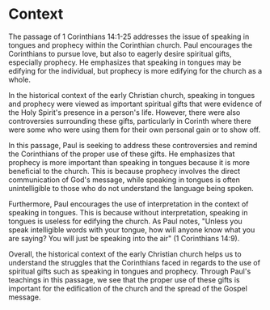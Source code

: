 # Context

The passage of 1 Corinthians 14:1-25 addresses the issue of speaking in tongues and prophecy within the Corinthian church. Paul encourages the Corinthians to pursue love, but also to eagerly desire spiritual gifts, especially prophecy. He emphasizes that speaking in tongues may be edifying for the individual, but prophecy is more edifying for the church as a whole.

In the historical context of the early Christian church, speaking in tongues and prophecy were viewed as important spiritual gifts that were evidence of the Holy Spirit's presence in a person's life. However, there were also controversies surrounding these gifts, particularly in Corinth where there were some who were using them for their own personal gain or to show off.

In this passage, Paul is seeking to address these controversies and remind the Corinthians of the proper use of these gifts. He emphasizes that prophecy is more important than speaking in tongues because it is more beneficial to the church. This is because prophecy involves the direct communication of God's message, while speaking in tongues is often unintelligible to those who do not understand the language being spoken.

Furthermore, Paul encourages the use of interpretation in the context of speaking in tongues. This is because without interpretation, speaking in tongues is useless for edifying the church. As Paul notes, "Unless you speak intelligible words with your tongue, how will anyone know what you are saying? You will just be speaking into the air" (1 Corinthians 14:9).

Overall, the historical context of the early Christian church helps us to understand the struggles that the Corinthians faced in regards to the use of spiritual gifts such as speaking in tongues and prophecy. Through Paul's teachings in this passage, we see that the proper use of these gifts is important for the edification of the church and the spread of the Gospel message.

